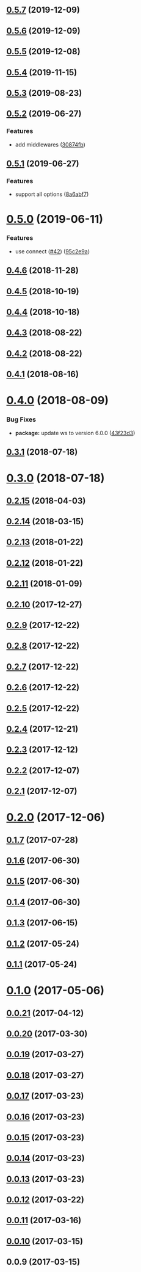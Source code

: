 <a name="0.5.7"></a>
## [0.5.7](https://github.com/kei-ito/sable/compare/v0.5.6...v0.5.7) (2019-12-09)



<a name="0.5.6"></a>
## [0.5.6](https://github.com/kei-ito/sable/compare/v0.5.5...v0.5.6) (2019-12-09)



<a name="0.5.5"></a>
## [0.5.5](https://github.com/kei-ito/sable/compare/v0.5.4...v0.5.5) (2019-12-08)



<a name="0.5.4"></a>
## [0.5.4](https://github.com/kei-ito/sable/compare/v0.5.3...v0.5.4) (2019-11-15)



<a name="0.5.3"></a>
## [0.5.3](https://github.com/kei-ito/sable/compare/v0.5.2...v0.5.3) (2019-08-23)



<a name="0.5.2"></a>
## [0.5.2](https://github.com/kei-ito/sable/compare/v0.5.1...v0.5.2) (2019-06-27)


### Features

* add middlewares ([30874fb](https://github.com/kei-ito/sable/commit/30874fb))



<a name="0.5.1"></a>
## [0.5.1](https://github.com/kei-ito/sable/compare/v0.5.0...v0.5.1) (2019-06-27)


### Features

* support all options ([8a6abf7](https://github.com/kei-ito/sable/commit/8a6abf7))



<a name="0.5.0"></a>
# [0.5.0](https://github.com/kei-ito/sable/compare/v0.4.6...v0.5.0) (2019-06-11)


### Features

* use connect ([#42](https://github.com/kei-ito/sable/issues/42)) ([95c2e9a](https://github.com/kei-ito/sable/commit/95c2e9a))



<a name="0.4.6"></a>
## [0.4.6](https://github.com/kei-ito/sable/compare/v0.4.5...v0.4.6) (2018-11-28)



<a name="0.4.5"></a>
## [0.4.5](https://github.com/kei-ito/sable/compare/v0.4.4...v0.4.5) (2018-10-19)



<a name="0.4.4"></a>
## [0.4.4](https://github.com/kei-ito/sable/compare/v0.4.3...v0.4.4) (2018-10-18)



<a name="0.4.3"></a>
## [0.4.3](https://github.com/kei-ito/sable/compare/v0.4.2...v0.4.3) (2018-08-22)



<a name="0.4.2"></a>
## [0.4.2](https://github.com/kei-ito/sable/compare/v0.4.1...v0.4.2) (2018-08-22)



<a name="0.4.1"></a>
## [0.4.1](https://github.com/kei-ito/sable/compare/v0.4.0...v0.4.1) (2018-08-16)



<a name="0.4.0"></a>
# [0.4.0](https://github.com/kei-ito/sable/compare/v0.3.1...v0.4.0) (2018-08-09)


### Bug Fixes

* **package:** update ws to version 6.0.0 ([43f23d3](https://github.com/kei-ito/sable/commit/43f23d3))



<a name="0.3.1"></a>
## [0.3.1](https://github.com/kei-ito/sable/compare/v0.3.0...v0.3.1) (2018-07-18)



<a name="0.3.0"></a>
# [0.3.0](https://github.com/kei-ito/sable/compare/v0.2.15...v0.3.0) (2018-07-18)



<a name="0.2.15"></a>
## [0.2.15](https://github.com/kei-ito/sable/compare/v0.2.14...v0.2.15) (2018-04-03)



<a name="0.2.14"></a>
## [0.2.14](https://github.com/kei-ito/sable/compare/v0.2.13...v0.2.14) (2018-03-15)



<a name="0.2.13"></a>
## [0.2.13](https://github.com/kei-ito/sable/compare/v0.2.12...v0.2.13) (2018-01-22)



<a name="0.2.12"></a>
## [0.2.12](https://github.com/kei-ito/sable/compare/v0.2.11...v0.2.12) (2018-01-22)



<a name="0.2.11"></a>
## [0.2.11](https://github.com/kei-ito/sable/compare/v0.2.10...v0.2.11) (2018-01-09)



<a name="0.2.10"></a>
## [0.2.10](https://github.com/kei-ito/sable/compare/v0.2.9...v0.2.10) (2017-12-27)



<a name="0.2.9"></a>
## [0.2.9](https://github.com/kei-ito/sable/compare/v0.2.8...v0.2.9) (2017-12-22)



<a name="0.2.8"></a>
## [0.2.8](https://github.com/kei-ito/sable/compare/v0.2.7...v0.2.8) (2017-12-22)



<a name="0.2.7"></a>
## [0.2.7](https://github.com/kei-ito/sable/compare/v0.2.6...v0.2.7) (2017-12-22)



<a name="0.2.6"></a>
## [0.2.6](https://github.com/kei-ito/sable/compare/v0.2.5...v0.2.6) (2017-12-22)



<a name="0.2.5"></a>
## [0.2.5](https://github.com/kei-ito/sable/compare/v0.2.4...v0.2.5) (2017-12-22)



<a name="0.2.4"></a>
## [0.2.4](https://github.com/kei-ito/sable/compare/v0.2.3...v0.2.4) (2017-12-21)



<a name="0.2.3"></a>
## [0.2.3](https://github.com/kei-ito/sable/compare/v0.2.2...v0.2.3) (2017-12-12)



<a name="0.2.2"></a>
## [0.2.2](https://github.com/kei-ito/sable/compare/v0.2.1...v0.2.2) (2017-12-07)



<a name="0.2.1"></a>
## [0.2.1](https://github.com/kei-ito/sable/compare/v0.2.0...v0.2.1) (2017-12-07)



<a name="0.2.0"></a>
# [0.2.0](https://github.com/kei-ito/sable/compare/v0.1.7...v0.2.0) (2017-12-06)



<a name="0.1.7"></a>
## [0.1.7](https://github.com/kei-ito/sable/compare/v0.1.6...v0.1.7) (2017-07-28)



<a name="0.1.6"></a>
## [0.1.6](https://github.com/kei-ito/sable/compare/v0.1.5...v0.1.6) (2017-06-30)



<a name="0.1.5"></a>
## [0.1.5](https://github.com/kei-ito/sable/compare/v0.1.4...v0.1.5) (2017-06-30)



<a name="0.1.4"></a>
## [0.1.4](https://github.com/kei-ito/sable/compare/v0.1.3...v0.1.4) (2017-06-30)



<a name="0.1.3"></a>
## [0.1.3](https://github.com/kei-ito/sable/compare/v0.1.2...v0.1.3) (2017-06-15)



<a name="0.1.2"></a>
## [0.1.2](https://github.com/kei-ito/sable/compare/v0.1.1...v0.1.2) (2017-05-24)



<a name="0.1.1"></a>
## [0.1.1](https://github.com/kei-ito/sable/compare/v0.1.0...v0.1.1) (2017-05-24)



<a name="0.1.0"></a>
# [0.1.0](https://github.com/kei-ito/sable/compare/v0.0.21...v0.1.0) (2017-05-06)



<a name="0.0.21"></a>
## [0.0.21](https://github.com/kei-ito/sable/compare/v0.0.20...v0.0.21) (2017-04-12)



<a name="0.0.20"></a>
## [0.0.20](https://github.com/kei-ito/sable/compare/v0.0.19...v0.0.20) (2017-03-30)



<a name="0.0.19"></a>
## [0.0.19](https://github.com/kei-ito/sable/compare/v0.0.18...v0.0.19) (2017-03-27)



<a name="0.0.18"></a>
## [0.0.18](https://github.com/kei-ito/sable/compare/v0.0.17...v0.0.18) (2017-03-27)



<a name="0.0.17"></a>
## [0.0.17](https://github.com/kei-ito/sable/compare/v0.0.16...v0.0.17) (2017-03-23)



<a name="0.0.16"></a>
## [0.0.16](https://github.com/kei-ito/sable/compare/v0.0.15...v0.0.16) (2017-03-23)



<a name="0.0.15"></a>
## [0.0.15](https://github.com/kei-ito/sable/compare/v0.0.14...v0.0.15) (2017-03-23)



<a name="0.0.14"></a>
## [0.0.14](https://github.com/kei-ito/sable/compare/v0.0.13...v0.0.14) (2017-03-23)



<a name="0.0.13"></a>
## [0.0.13](https://github.com/kei-ito/sable/compare/v0.0.12...v0.0.13) (2017-03-23)



<a name="0.0.12"></a>
## [0.0.12](https://github.com/kei-ito/sable/compare/v0.0.11...v0.0.12) (2017-03-22)



<a name="0.0.11"></a>
## [0.0.11](https://github.com/kei-ito/sable/compare/v0.0.10...v0.0.11) (2017-03-16)



<a name="0.0.10"></a>
## [0.0.10](https://github.com/kei-ito/sable/compare/v0.0.9...v0.0.10) (2017-03-15)



<a name="0.0.9"></a>
## 0.0.9 (2017-03-15)



